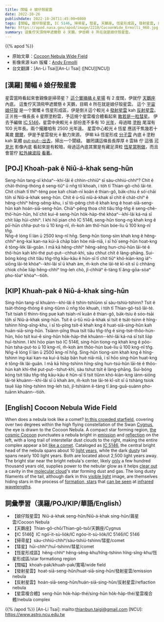 ```yaml
---
title: 闊幅 ê 娘仔殼星雲
date: 2022-10-26
publishdate: 2022-10-26T11:45:00+0800
tags: [闊幅, 娘仔殼星雲, IC 5146, 掃帚星, 彗星, 天鵝座, 恆星形成區, 發射星雲, 反射星雲, 星雲複合體]
hero: https://apod.nasa.gov/apod/image/2210/CocoonWide_Ermolli_960.jpg
summary: 這隻佇天頂飛甲遮爾懸 ê 天鵝，伊目睭 ê 所在就是娘仔殼星雲。
---
```


{{% apod %}}

- 原始文章：[Cocoon Nebula Wide Field](https://apod.nasa.gov/apod/ap221026.html)
- 影像來源 kah 版權：[Andy Ermolli](https://www.instagram.com/andyermolli/)
- 台文翻譯：[An-Li Tsai][An-Li Tsai] ([NCU][NCU])

## [漢羅] 闊幅 ê 娘仔殼星雲
星雲當時看起來會親像是掃帚星？
[這个實捅捅 ê 星場][In this crowded starfield] 有 2 度闊，伊就佇 [天鵝座][Cygnus] 內底。
這隻佇天頂飛甲遮爾懸 ê 天鵝，目睭 ê 所在就是娘仔殼星雲。
這个 [宇宙娘仔殼][the cosmic Cocoon] 是一个實櫼 ê 恆星形成區，伊是倒爿這个較光 ê [發射星雲][emission] kah [反射星雲][reflection]。
正爿拖一條長長 ê 星際塗粉雲，予這規个星雲複合體看起來 [敢若是一粒彗星][like a comet t]。
伊去予編做 [IC 5146][IC 5146]，星雲中央較光 ê 部份差不多有 10 [光年][light years]，毋過暗 [塗粉][dust] 尾溜有 100 光年長。兩个攏離咱有 2500 光年遠。
星雲中心較光 ê 恆星 應該干焦幾若十萬歲 [爾爾][only]，伊是予星雲發光 ê 動力來源。
伊嘛 kā 恆星形成 [分子雲][molecular cloud] 內底 ê 塗粉 kah 氣體 [put-put--出去][clear out]，掃出一个閬縫。
雖罔講這條長長厚厚 ê 雲絲 佇 這張 [可見光][visible light] 影像內底 看起來是有較暗，毋過這內底其實是有藏足濟粒 [恆星當咧做][formation, stars]，而且會當佇 [紅外線波段][infrared wavelengths] [看著][can be seen]。

## [POJ] Khoah-pak ê  Niû-á-khak seng-hûn
Seng-hûn tang-sî khòaⁿ--khí-lâi ē chhin-chhiūⁿ sī sàu-chhiú-chhiⁿ?
Chit ê cha̍t-thóng-thóng ê seng-tiûⁿ ū nn̄g tō͘ khoah, i to̍h tī Thian-gô-chō lāi-té.
Chit chiah tī thiⁿ-téng poe kah chiah-nī koân ê thian-gô, ba̍k-chiu ê só͘-chāi to̍h sī Niû-á-khak seng-hûn.
Chit ê ú-tiū niû-á-khak sī chi̍t ê cha̍t-chiⁿ ê hêng-chhiⁿ hêng-sêng-khu, i sī tò-pêng chit-ê khah kng ê hoat-siā-seng-hûn kah hoán-siā-seng-hûn.
Chiàⁿ-pêng thoa chi̍t tiâu tn̂g-tn̂g ê seng-chè-thô͘-hún-hûn, hō͘ chit kui-ê seng-hûn ho̍k-ha̍p-thé khòaⁿ--khí-lâi ká-ná sī chi̍t lia̍p hūi-chhiⁿ.
I khì hō͘ pian chò IC 5146, seng-hûn tiong-ng khah kng ê pō͘-hūn chha-put-to ū 10 kng-nî, m̄-koh àm thô͘-hún bóe-liu ū 100 kng-nî tn̂g.                                                                                                                                                                                                                                                                                                                               
Nn̄g-ê lóng lī lán ū 2500 kng-nî hn̄g.
Seng-hûn tiong-sim khah kng ê hêng-chhiⁿ èng-kai kan-na kúi-ā cha̍p bān hòe niā-niā, i sī hō͘ seng-hûn hoat-kng ê tōng-le̍k lâi-goân.
I mā kā hêng-chhiⁿ hêng-sêng hun-chú-hûn lāi-té ê thô͘-hún kah khì-thé put-put--chhut-khì, sàu chhut chi̍t ê làng-phāng.
Sui-bóng kóng chit tiâu tn̂g-tn̂g kāu-kāu ê hûn-sī tī chit tiûⁿ khó-kiàn-kng iáⁿ-siōng lāi-té khòaⁿ--khí-lâi sī ū khah àm, m̄-koh che lāi-té kî-si̍t sī ū chhàng chiok chōe lia̍p hêng-chhiⁿ tng-leh chò, jî-chhiáⁿ ē-tàng tī âng-gōa-sòaⁿ pho-tōaⁿ khòaⁿ--tio̍h.

## [KIP] Khuah-pak ê  Niû-á-khak sing-hûn
Sing-hûn tang-sî khuànn--khí-lâi ē tshin-tshiūnn sī sàu-tshiú-tshinn?
Tsit ê tsa̍t-thóng-thóng ê sing-tiûnn ū nn̄g tōo khuah, i to̍h tī Thian-gô-tsō lāi-té.
Tsit tsiah tī thinn-tíng pue kah tsiah-nī kuân ê thian-gô, ba̍k-tsiu ê sóo-tsāi to̍h sī Niû-á-khak sing-hûn.
Tsit ê ú-tiū niû-á-khak sī tsi̍t ê tsa̍t-tsinn ê hîng-tshinn hîng-sîng-khu, i sī tò-pîng tsit-ê khah kng ê huat-siā-sing-hûn kah huán-siā-sing-hûn.
Tsiànn-pîng thua tsi̍t tiâu tn̂g-tn̂g ê sing-tsè-thôo-hún-hûn, hōo tsit kui-ê sing-hûn ho̍k-ha̍p-thé khuànn--khí-lâi ká-ná sī tsi̍t lia̍p huī-tshinn.
I khì hōo pian tsò IC 5146, sing-hûn tiong-ng khah kng ê pōo-hūn tsha-put-to ū 10 kng-nî, m̄-koh àm thôo-hún bué-liu ū 100 kng-nî tn̂g.                                                                                                                                                                                                                                                                                                                               
Nn̄g-ê lóng lī lán ū 2500 kng-nî hn̄g.
Sing-hûn tiong-sim khah kng ê hîng-tshinn ìng-kai kan-na kuí-ā tsa̍p bān huè niā-niā, i sī hōo sing-hûn huat-kng ê tōng-li̍k lâi-guân.
I mā kā hîng-tshinn hîng-sîng hun-tsú-hûn lāi-té ê thôo-hún kah khì-thé put-put--tshut-khì, sàu tshut tsi̍t ê làng-phāng.
Sui-bóng kóng tsit tiâu tn̂g-tn̂g kāu-kāu ê hûn-sī tī tsit tiûnn khó-kiàn-kng iánn-siōng lāi-té khuànn--khí-lâi sī ū khah àm, m̄-koh tse lāi-té kî-si̍t sī ū tshàng tsiok tsuē lia̍p hîng-tshinn tng-leh tsò, jî-tshiánn ē-tàng tī âng-guā-suànn pho-tuānn khuànn--tio̍h.


## [English] Cocoon Nebula Wide Field
When does a nebula look like a comet?
[In this crowded starfield][In this crowded starfield], covering over two degrees within the high flying constellation of the Swan [Cygnus][Cygnus], the eye is drawn to the Cocoon Nebula.
A compact star forming region, [the cosmic Cocoon][the cosmic Cocoon] punctuates a nebula bright in [emission][emission] and [reflection][reflection] on the left, with a long trail of interstellar dust clouds to the right, making the entire complex appear a bit [like a comet][like a comet e].
Cataloged as [IC 5146][IC 5146], the central bright head of the nebula spans about 10 [light years][light years], while the dark [dust][dust]y tail spans nearly 100 light years.
Both are located about 2,500 light years away.
The bright star near the bright nebula's center, likely [only][only] a few hundred thousand years old, supplies power to the nebular glow as it helps [clear out][clear out] a cavity in the [molecular cloud][molecular cloud]'s star forming dust and gas.
The long dusty filaments of the tail, although dark in this [visible light][visible light] image, are themselves hiding stars in the process of [formation, stars][formation, stars] that [can be seen][can be seen] at [infrared wavelengths][infrared wavelengths].


## 詞彙學習（漢羅/POJ/KIP/華語/English）
- 【娘仔殼星雲】Niû-á-khak seng-hûn/Niû-á-khak sing-hûn/繭星雲/Cocoon Nebula
- 【天鵝座】Thian-gô-chō/Thian-gô-tsō/天鵝座/Cygnus
- 【IC 5146】IC ngó͘-it-sù-lio̍k/IC ngóo-it-sù-lio̍k/IC 5146/IC 5146
- 【掃帚星】sàu-chhiú-chhiⁿ/sàu-tshiú-tshinn/彗星/comet
- 【彗星】hūi-chhiⁿ/huī-tshinn/彗星/comet
- 【恆星形成區】hêng-chhiⁿ hêng-sêng-khu/hîng-tshinn hîng-sîng-khu/恆星形成區/star formationg region
- 【闊幅】khoah-pak/khuah-pak/寬場/wide field
- 【發射星雲】hoat-siā-seng-hûn/huat-siā-sing-hûn/發射星雲/emission nebula
- 【反射星雲】hoán-siā-seng-hûn/huán-siā-sing-hûn/反射星雲/reflaction nebula
- 【星雲複合體】seng-hûn ho̍k-ha̍p-thé/sing-hûn ho̍k-ha̍p-thé/星雲複合體/nebula complex


{{% /apod %}}
[An-Li Tsai]: mailto:thianbun.taigi@gmail.com
[NCU]: https://www.astro.ncu.edu.tw

[copyright]: https://apod.nasa.gov/apod/fap/lib/about_apod.html#srapply
[License]: https://creativecommons.org/licenses/by/2.0/

[In this crowded starfield]:https://www.instagram.com/p/CjSK4HAuZEd/
[Cygnus]:https://en.wikipedia.org/wiki/Cygnus_(constellation)
[the cosmic Cocoon]:http://www.universetoday.com/15412/the-cosmic-cocoon-ic-5146-by-tom-v-davis/
[emission]:https://en.wikipedia.org/wiki/Emission_nebula
[reflection]:https://en.wikipedia.org/wiki/Reflection_nebula
[like a comet e]:https://apod.nasa.gov/apod/ap211230.html
[like a comet t]:https://apod.tw/daily/20211230/
[IC 5146]:https://en.wikipedia.org/wiki/IC_5146
[light years]:https://spaceplace.nasa.gov/light-year/
[dust]:https://astronomy.swin.edu.au/cosmos/d/Dust+Grain
[only]:https://cdn.petcarerx.com/blog/wp-content-uploads-2015-07-surprise-dog.jpg
[clear out]:http://adsabs.harvard.edu/cgi-bin/nph-bib_query?bibcode=2002AJ....123..304H
[molecular cloud]:https://apod.nasa.gov/apod/ap201122.html
[visible light]:https://science.nasa.gov/ems/09_visiblelight
[formation, stars]:https://science.nasa.gov/astrophysics/focus-areas/how-do-stars-form-and-evolve
[can be seen]:https://apod.nasa.gov/apod/ap110819.html
[infrared wavelengths]:https://science.nasa.gov/ems/07_infraredwaves


